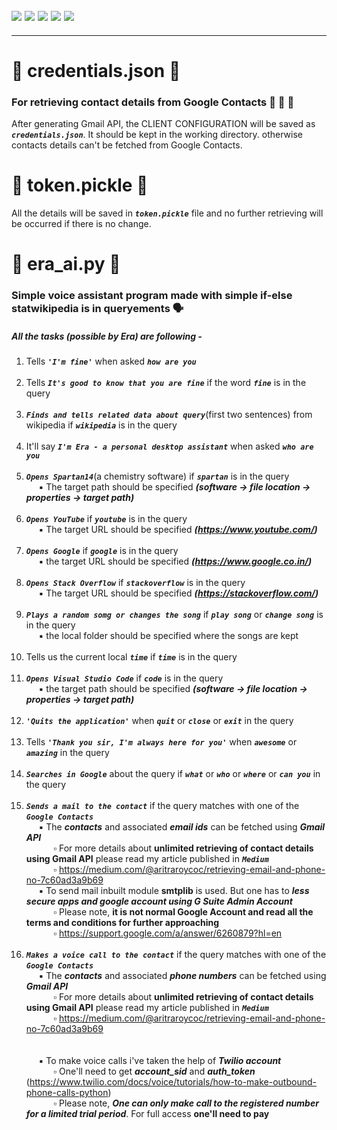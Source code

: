 ![](https://img.shields.io/badge/git-fff7f8?colorA=faf0f0&colorB=db4823&style=for-the-badge&logo=git)
![](https://img.shields.io/badge/github-fff7f8?colorA=080808&colorB=8a8a8a&style=for-the-badge&logo=github)
![](https://img.shields.io/badge/for-you-099450?colorA=b0c92e&colorB=487d3e&style=for-the-badge)
![](https://img.shields.io/badge/python-used-bee5ed?colorA=37b6bd&colorB=3c9bb5&style=for-the-badge&logo=python)
![](https://img.shields.io/badge/visual_studio_code-1.48.0-181717?colorA=ae36d6&style=for-the-badge&logo=visual-studio-code)
---
---
# :small_orange_diamond: credentials.json :notebook_with_decorative_cover:
### For retrieving contact details from Google Contacts :busts_in_silhouette: :e-mail: :calling:
After generating Gmail API, the CLIENT CONFIGURATION will be saved as ***```credentials.json```***. It should be kept in the working directory. otherwise contacts details can't be fetched from Google Contacts.
# :small_orange_diamond: token.pickle :notebook:
All the details will be saved in ***```token.pickle```*** file and no further retrieving will be occurred if there is no change.
# :small_orange_diamond: era_ai.py :bust_in_silhouette:
### Simple voice assistant program made with simple if-else statwikipedia is in queryements :speaking_head:
##### All the tasks (possible by Era) are following -
1. Tells ***```'I'm fine'```*** when asked ***```how are you```***<br><br>
2. Tells ***```It's good to know that you are fine```*** if the word ***```fine```*** is in the query<br><br>
3. ***```Finds and tells related data about query```***(first two sentences) from wikipedia if ***```wikipedia```*** is in the query<br><br>
4. It'll say ***```I'm Era - a personal desktop assistant```*** when asked ***```who are you```***<br><br>
5. ***```Opens Spartan14```***(a chemistry software) if ***```spartan```*** is in the query
<br>&nbsp;&nbsp;&nbsp;&nbsp; :black_small_square: The target path should be specified ***(software -> file location -> properties -> target path)***<br><br>
6. ***```Opens YouTube```*** if ***```youtube```*** is in the query
<br>&nbsp;&nbsp;&nbsp;&nbsp; :black_small_square: The target URL should be specified ***(https://www.youtube.com/)***<br><br>
7. ***```Opens Google```*** if ***```google```*** is in the query
<br>&nbsp;&nbsp;&nbsp;&nbsp; :black_small_square: the target URL should be specified ***(https://www.google.co.in/)***<br><br>
8. ***```Opens Stack Overflow```*** if ***```stackoverflow```*** is in the query
<br>&nbsp;&nbsp;&nbsp;&nbsp; :black_small_square: The target URL should be specified ***(https://stackoverflow.com/)***<br><br>
9. ***```Plays a random somg or changes the song```*** if ***```play song```*** or ***```change song```*** is in the query
<br>&nbsp;&nbsp;&nbsp;&nbsp; :black_small_square: the local folder should be specified where the songs are kept<br><br>
10. Tells us the current local ***```time```*** if ***```time```*** is in the query<br><br>
11. ***```Opens Visual Studio Code```*** if ***```code```*** is in the query
<br>&nbsp;&nbsp;&nbsp;&nbsp; :black_small_square: the target path should be specified ***(software -> file location -> properties -> target path)***<br><br>
12. ***```'Quits the application'```*** when ***```quit```*** or ***```close```*** or ***```exit```*** in the query<br><br>
13. Tells ***```'Thank you sir, I'm always here for you'```*** when ***```awesome```*** or ***```amazing```*** in the query<br><br>
14. ***```Searches in Google```*** about the query if ***```what```*** or ***```who```*** or ***```where```*** or ***```can you```*** in the query<br><br>
15. ***```Sends a mail to the contact```*** if the query matches with one of the ***```Google Contacts```***
<br>&nbsp;&nbsp;&nbsp;&nbsp; :black_small_square: The ***contacts*** and associated ***email ids*** can be fetched using ***Gmail API***
<br>&nbsp;&nbsp;&nbsp;&nbsp;&nbsp;&nbsp;&nbsp;&nbsp;&nbsp;&nbsp; :white_small_square: For more details about **unlimited retrieving of contact details using Gmail API** please read my article published in ***```Medium```***
<br>&nbsp;&nbsp;&nbsp;&nbsp;&nbsp;&nbsp;&nbsp;&nbsp;&nbsp;&nbsp; :white_small_square: https://medium.com/@aritraroycoc/retrieving-email-and-phone-no-7c60ad3a9b69
<br>&nbsp;&nbsp;&nbsp;&nbsp; :black_small_square: To send mail inbuilt module **smtplib**  is used. But one has to ***less secure apps and google account using G Suite Admin Account***
<br>&nbsp;&nbsp;&nbsp;&nbsp;&nbsp;&nbsp;&nbsp;&nbsp;&nbsp;&nbsp; :white_small_square: Please note, **it is not normal Google Account and read all the terms and conditions for further approaching**
<br>&nbsp;&nbsp;&nbsp;&nbsp;&nbsp;&nbsp;&nbsp;&nbsp;&nbsp;&nbsp; :white_small_square: https://support.google.com/a/answer/6260879?hl=en <br><br>
16. ***```Makes a voice call to the contact```*** if the query matches with one of the ***```Google Contacts```***
<br>&nbsp;&nbsp;&nbsp;&nbsp; :black_small_square: The ***contacts*** and associated ***phone numbers*** can be fetched using ***Gmail API***
<br>&nbsp;&nbsp;&nbsp;&nbsp;&nbsp;&nbsp;&nbsp;&nbsp;&nbsp;&nbsp; :white_small_square: For more details about **unlimited retrieving of contact details using Gmail API** please read my article published in ***```Medium```***
<br>&nbsp;&nbsp;&nbsp;&nbsp;&nbsp;&nbsp;&nbsp;&nbsp;&nbsp;&nbsp; :white_small_square: https://medium.com/@aritraroycoc/retrieving-email-and-phone-no-7c60ad3a9b69<br><br>
<br>&nbsp;&nbsp;&nbsp;&nbsp; :black_small_square: To make voice calls i've taken the help of ***Twilio account***
<br>&nbsp;&nbsp;&nbsp;&nbsp;&nbsp;&nbsp;&nbsp;&nbsp;&nbsp;&nbsp; :white_small_square: One'll need to get ***account_sid*** and ***auth_token*** (https://www.twilio.com/docs/voice/tutorials/how-to-make-outbound-phone-calls-python)
<br>&nbsp;&nbsp;&nbsp;&nbsp;&nbsp;&nbsp;&nbsp;&nbsp;&nbsp;&nbsp; :white_small_square: Please note, ***One can only make call to the registered number for a limited trial period***. For full access **one'll need to pay**
